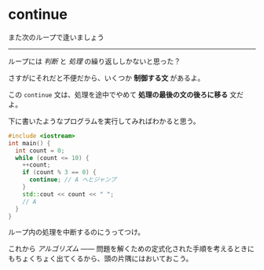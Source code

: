 # continue

また次のループで逢いましょう

---

ループには *判断* と *処理* の繰り返ししかないと思った？

さすがにそれだと不便だから、いくつか **制御する文** があるよ。


この `continue` 文は、処理を途中でやめて **処理の最後の文の後ろに移る** 文だよ。

下に書いたようなプログラムを実行してみればわかると思う。

```cpp
#include <iostream>
int main() {
  int count = 0;
  while (count <= 10) { 
    ++count;
    if (count % 3 == 0) {
      continue; // A へとジャンプ
    }
    std::cout << count << " ";
    // A
  }
}
```

ループ内の処理を中断するのにうってつけ。

これから *アルゴリズム* ―― 問題を解くための定式化された手順を考えるときにもちょくちょく出てくるから、頭の片隅にはおいておこう。

